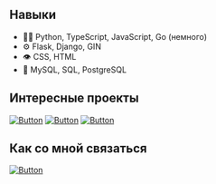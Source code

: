 ## Навыки
- 👨‍💻 Python, TypeScript, JavaScript, Go (немного)
- ⚙️ Flask, Django, GIN
- 👁️ CSS, HTML
- 💽 MySQL, SQL, PostgreSQL

## Интересные проекты
[![Button](https://badgen.net/badge/Telegram%20botnet/Telegram%20botnet/blue?icon=github&label)](https://github.com/json1c/telegram-raid-botnet)
[![Button](https://badgen.net/badge/Autobio/Autobio/blue?icon=github&label)](https://github.com/json1c/autobio)
[![Button](https://badgen.net/badge/AntiZoomer/AntiZoomber/blue?icon=github&label)](https://github.com/json1c/anti-zoomer-telegram-bot)

## Как со мной связаться
[![Button](https://badgen.net/badge/Telegram/Telegram/blue?icon=telegram&label)](https://t.me/json1c)
